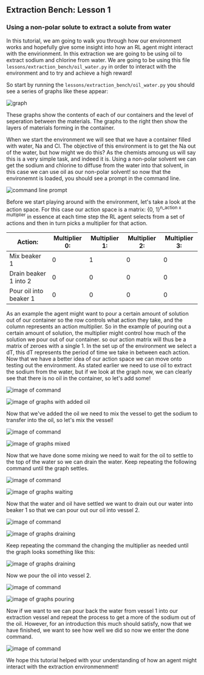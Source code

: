 ## Extraction Bench: Lesson 1
### Using a non-polar solute to extract a solute from water

In this tutorial, we am going to walk you through how our environment works and hopefully give some insight into how an
RL agent might interact with the envirionment. In this extraction we are going to be using oil to extract sodium and
chlorine from water. We are going to be using this file `lessons/extraction_bench/oil_water.py` in order to interact
with the environment and to try and achieve a high reward!

So start by running the `lessons/extraction_bench/oil_water.py` you should see a series of graphs like these appear:

![graph](../../sample_figures/tutorial/oil_and_water_0.png)

These graphs show the contents of each of our containers and the level of seperation between the materials. The graphs
to the right then show the layers of materials forming in the container.

When we start the environment we will see that we have a container filled with water, Na and Cl. The objective of this
environment is to get the Na out of the water, but how might we do this? As the chemists amoung us will say this is a
very simple task, and indeed it is. Using a non-polar solvent we can get the sodium and chlorine to diffuse from the
water into that solvent, in this case we can use oil as our non-polar solvent! so now that the environemnt is loaded,
you should see a prompt in the command line. 

![command line prompt](../../sample_figures/tutorial/oil_water_console_0.png)

Before we start playing around with the environment, let's take a look at
the action space. For this case our action space is a matrix: {0, 1}<sup>n_action x multiplier</sup> in essence at each
time step the RL agent selects from a set of actions and then in turn picks a multiplier for that action. 

| Action:                | Multiplier 0: | Multiplier 1: | Multiplier 2: | Multiplier 3: |
|------------------------|---------------|---------------|---------------|---------------|
| Mix beaker 1           | 0             | 1             | 0             | 0             |
| Drain beaker 1 into 2  | 0             | 0             | 0             | 0             |
| Pour oil into beaker 1 | 0             | 0             | 0             | 0             |

As an example the agent might want to pour a certain amount of solution out of our container so the row controls what action they take,
and the column represents an action multiplier. So in the example of pouring out a certain amount of solution, the
multiplier might control how much of the solution we pour out of our container. so our action matrix will thus be a
matrix of zeroes with a single 1. In the set up of the environment we select a dT, this dT represents the period of time
we take in between each action. Now that we have a better idea of our action space we can move onto testing out the
environment. As stated earlier we need to use oil to extract the sodium from the water, but if we look at the graph now,
we can clearly see that there is no oil in the container, so let's add some!

![image of command](../../sample_figures/tutorial/oil_water_console_1.png)

![image of graphs with added oil](../../sample_figures/tutorial/oil_and_water_1.png)

Now that we've added the oil we need to mix the vessel to get the sodium to transfer into the oil, so let's mix the
vessel!

![image of command](../../sample_figures/tutorial/oil_water_console_2.png)

![image of graphs mixed](../../sample_figures/tutorial/oil_and_water_2.png)

Now that we have done some mixing we need to wait for the oil to settle to the top of the water so we can drain the
water. Keep repeating the following command until the graph settles.

![image of command](../../sample_figures/tutorial/oil_water_console_3.png)

![image of graphs waiting ](../../sample_figures/tutorial/oil_and_water_3.png)

Now that the water and oil have settled we want to drain out our water into beaker 1 so that we can pour out our oil
into vessel 2.

![image of command](../../sample_figures/tutorial/oil_water_console_4.png)

![image of graphs draining](../../sample_figures/tutorial/oil_water_4.png)

Keep repeating the command the changing the multiplier as needed until the graph looks something like this:

![image of graphs draining](../../sample_figures/tutorial/oil_water_5.png)

Now we pour the oil into vessel 2.

![image of command](../../sample_figures/tutorial/oil_water_console_5.png)

![image of graphs pouring](../../sample_figures/tutorial/oil_water_6.png)

Now if we want to we can pour back the water from vessel 1 into our extraction vessel and repeat the process to get a
more of the sodium out of the oil. However, for an introduction this much should satisfy, now that we have finished,
we want to see how well we did so now we enter the done command.

![image of command](../../sample_figures/tutorial/oil_water_console_7.png)

We hope this tutorial helped with your understanding of how an agent might interact with the extraction environmenment!